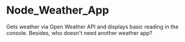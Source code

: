 # Node_Weather_App
Gets weather via Open Weather API and displays basic reading in the console.  Besides, who doesn't need another weather app?
